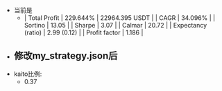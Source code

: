 - 当前是
	- | Total Profit | 229.644% | 22964.395 USDT |
	  | CAGR | 34.096% |
	  | Sortino | 13.05 |
	  | Sharpe | 3.07 |
	  | Calmar | 20.72 |
	  | Expectancy (ratio) | 2.99 (0.12) |
	  | Profit factor | 1.186 |
- 修改my_strategy.json后
	-
- kaito比例:
	- 0.37